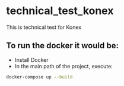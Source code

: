 # technical_test_konex
This is technical test for Konex

## To run the docker it would be:
- Install Docker
- In the main path of the project, execute: 
```bash
docker-compose up --build
```